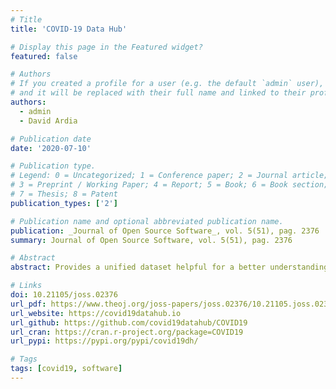 ```yaml
---
# Title
title: 'COVID-19 Data Hub'

# Display this page in the Featured widget?
featured: false

# Authors
# If you created a profile for a user (e.g. the default `admin` user), write the username (folder name) here
# and it will be replaced with their full name and linked to their profile.
authors:
  - admin
  - David Ardia

# Publication date
date: '2020-07-10'

# Publication type.
# Legend: 0 = Uncategorized; 1 = Conference paper; 2 = Journal article;
# 3 = Preprint / Working Paper; 4 = Report; 5 = Book; 6 = Book section;
# 7 = Thesis; 8 = Patent
publication_types: ['2']

# Publication name and optional abbreviated publication name.
publication: _Journal of Open Source Software_, vol. 5(51), pag. 2376
summary: Journal of Open Source Software, vol. 5(51), pag. 2376

# Abstract
abstract: Provides a unified dataset helpful for a better understanding of COVID-19.

# Links
doi: 10.21105/joss.02376
url_pdf: https://www.theoj.org/joss-papers/joss.02376/10.21105.joss.02376.pdf
url_website: https://covid19datahub.io
url_github: https://github.com/covid19datahub/COVID19
url_cran: https://cran.r-project.org/package=COVID19
url_pypi: https://pypi.org/pypi/covid19dh/

# Tags
tags: [covid19, software]
---
```

